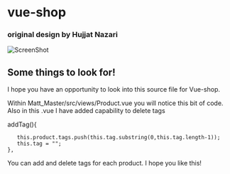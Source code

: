 # vue-shop
### original design by Hujjat Nazari
 ![ScreenShot](https://repository-images.githubusercontent.com/179789464/d6ff4000-7e70-11e9-9468-fa5f5dd8587c)
## Some things to look for!

I hope you have an opportunity to look into this source file for Vue-shop.

Within Matt_Master/src/views/Product.vue you will notice this bit of code.  Also in this .vue I have added capability to delete tags

addTag(){
       
       this.product.tags.push(this.tag.substring(0,this.tag.length-1));
       this.tag = "";
    },
    
You can add and delete tags for each product.  I hope you like this!
